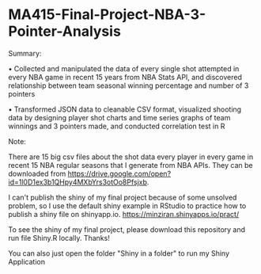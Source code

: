 # MA415-Final-Project-NBA-3-Pointer-Analysis

Summary:

• Collected and manipulated the data of every single shot attempted in every NBA game in recent 15 years from NBA Stats API, and discovered relationship between team seasonal winning percentage and number of 3 pointers

• Transformed JSON data to cleanable CSV format, visualized shooting data by designing player shot charts and time series graphs of team winnings and 3 pointers made, and conducted correlation test in R


Note:

There are 15 big csv files about the shot data every player in every game in recent 15 NBA regular seasons that I generate from NBA APIs. They can be downloaded from https://drive.google.com/open?id=1l0D1ex3b1QHpy4MXbYrs3otOo8Pfsjxb. 

I can't publish the shiny of my final project because of some unsolved problem, so I use the default shiny example in RStudio to practice how to publish a shiny file on shinyapp.io.         https://minziran.shinyapps.io/pract/

To see the shiny of my final project, please download this repository and run file Shiny.R locally. Thanks! 

You can also just open the folder "Shiny in a folder" to run my Shiny Application
